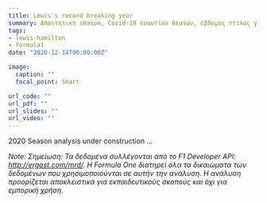 ```yaml
---
title: Lewis's record breaking year
summary: Απαιτητική season, Covid-19 εναντίον θεατών, έβδομος τίτλος για τον Hamilton.
tags:
- lewis-hamilton
- formula1
date: "2020-12-14T00:00:00Z"

image:
  caption: ""
  focal_point: Smart

url_code: ""
url_pdf: ""
url_slides: ""
url_video: ""
---
```


2020 Season analysis under construction ...

_Note: Σημείωση: Τα δεδομένα συλλέγονται από το F1 Developer API: http://ergast.com/mrd/. Η Formula One διατηρεί όλα τα δικαιώματα των δεδομένων που χρησιμοποιούνται σε αυτήν την ανάλυση. Η ανάλυση προορίζεται αποκλειστικά για εκπαιδευτικούς σκοπούς και όχι για εμπορική χρήση._
